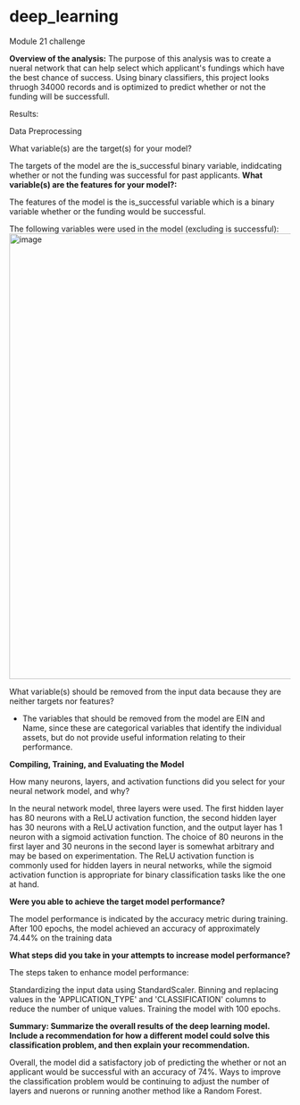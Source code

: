 # deep_learning
Module 21 challenge



**Overview of the analysis:** The purpose of this analysis was to create a nueral network that can help select which applicant's fundings which have the best chance of success. Using binary classifiers, this project looks thruogh 34000 records and is optimized to predict whether or not the funding will be successfull. 

Results: 

Data Preprocessing

What variable(s) are the target(s) for your model?

The targets of the model are the is_successful binary variable, indidcating whether or not the funding was successful for past applicants. 
**What variable(s) are the features for your model?:**

The features of the model is the is_successful variable which is a binary variable whether or the funding would be successful. 

The following variables were used in the model (excluding is successful):
<img width="798" alt="image" src="https://github.com/Samp-nik/deep_learning/assets/128440885/793b1a12-1755-42e7-baf3-7fbe95e53ab7">


What variable(s) should be removed from the input data because they are neither targets nor features?

- The variables that should be removed from the model are EIN and Name, since these are categorical variables that identify the individual assets, but do not provide useful information relating to their performance.

**Compiling, Training, and Evaluating the Model**

How many neurons, layers, and activation functions did you select for your neural network model, and why?

In the neural network model, three layers were used. The first hidden layer has 80 neurons with a ReLU activation function, the second hidden layer has 30 neurons with a ReLU activation function, and the output layer has 1 neuron with a sigmoid activation function. The choice of 80 neurons in the first layer and 30 neurons in the second layer is somewhat arbitrary and may be based on experimentation. The ReLU activation function is commonly used for hidden layers in neural networks, while the sigmoid activation function is appropriate for binary classification tasks like the one at hand.


**Were you able to achieve the target model performance?**

The model performance is indicated by the accuracy metric during training. After 100 epochs, the model achieved an accuracy of approximately 74.44% on the training data

**What steps did you take in your attempts to increase model performance?**

The steps taken to enhance model performance:

Standardizing the input data using StandardScaler.
Binning and replacing values in the 'APPLICATION_TYPE' and 'CLASSIFICATION' columns to reduce the number of unique values.
Training the model with 100 epochs.

**Summary: Summarize the overall results of the deep learning model. Include a recommendation for how a different model could solve this classification problem, and then explain your recommendation.**

Overall, the model did a satisfactory job of predicting the whether or not an applicant would be successful with an accuracy of 74%. Ways to improve the classification problem would be continuing to adjust the number of layers and nuerons or running another method like a Random Forest. 
